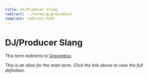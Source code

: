 ```yaml
---
title: DJ/Producer Slang
redirect: ../terms/g/groovebox/
template: redirect.html
---
```


# DJ/Producer Slang

This term redirects to [Groovebox](../terms/g/groovebox/).

*This is an alias for the main term. Click the link above to view the full definition.*

